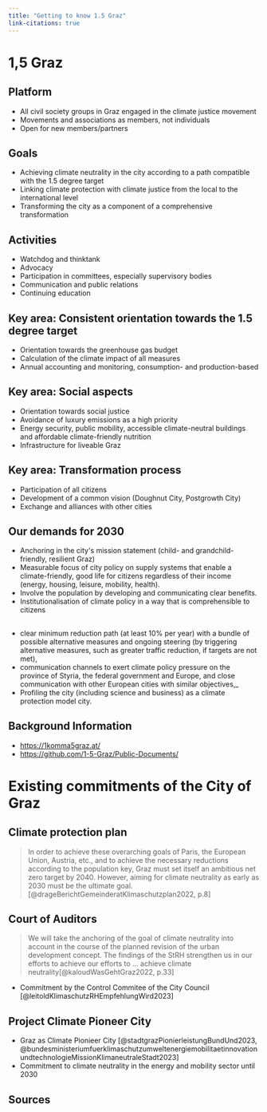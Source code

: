 ```yaml
---
title: "Getting to know 1.5 Graz"
link-citations: true
---
```


# 1,5 Graz

## Platform
- All civil society groups in Graz engaged in the climate justice movement
- Movements and associations as members, not individuals
- Open for new members/partners


## Goals

- Achieving climate neutrality in the city according to a path compatible with the 1.5 degree target
- Linking climate protection with climate justice from the local to the international level
- Transforming the city as a component of a comprehensive transformation

## Activities

- Watchdog and thinktank
- Advocacy
- Participation in committees, especially supervisory bodies
- Communication and public relations
- Continuing education

## Key area: Consistent orientation towards the 1.5 degree target

- Orientation towards the greenhouse gas budget
- Calculation of the climate impact of all measures
- Annual accounting and monitoring, consumption- and production-based

## Key area: Social aspects

- Orientation towards social justice
- Avoidance of luxury emissions as a high priority
- Energy security, public mobility, accessible climate-neutral buildings and affordable climate-friendly nutrition
- Infrastructure for liveable Graz

## Key area: Transformation process

- Participation of all citizens
- Development of a common vision (Doughnut City, Postgrowth City)
- Exchange and alliances with other cities


## Our demands for 2030


* Anchoring in the city's mission statement (child- and grandchild-friendly, resilient Graz)
* Measurable focus of city policy on supply systems that enable a climate-friendly, good life for citizens regardless of their income (energy, housing, leisure, mobility, health).  
* Involve the population by developing and communicating clear benefits. 
* Institutionalisation of climate policy in a way that is comprehensible to citizens 

## 

* clear minimum reduction path (at least 10% per year) with a bundle of possible alternative measures and ongoing steering (by triggering alternative measures, such as greater traffic reduction, if targets are not met), 
* communication channels to exert climate policy pressure on the province of Styria, the federal government and Europe, and close communication with other European cities with similar objectives,_
* Profiling the city (including science and business) as a climate protection model city.

## Background Information

- <https://1komma5graz.at/>
- <https://github.com/1-5-Graz/Public-Documents/>



#  Existing commitments of the City of Graz

## Climate protection plan

> In order to achieve these overarching goals of Paris, the European Union, Austria, etc., and to achieve the necessary reductions according to the population key, Graz must set itself an ambitious net zero target by 2040. However, aiming for climate neutrality as early as 2030 must be the ultimate goal. [@drageBerichtGemeinderatKlimaschutzplan2022, p.8]

## Court of Auditors

> We will take the anchoring of the goal of climate neutrality into account in the course of the planned revision of the urban development concept. The findings of the StRH strengthen us in our efforts to achieve our efforts to …  achieve climate neutrality[@kaloudWasGehtGraz2022, p.33]

* Commitment by the Control Commitee of the City Council [@leitoldKlimaschutzRHEmpfehlungWird2023]

## Project Climate Pioneer City
 
 - Graz as Climate Pionieer City [@stadtgrazPionierleistungBundUnd2023, @bundesministeriumfuerklimaschutzumweltenergiemobilitaetinnovationundtechnologieMissionKlimaneutraleStadt2023]
 - Commitment to climate neutrality in the energy and mobility sector until 2030



## Sources

<style> #sources div {font-size: small;} </style>

